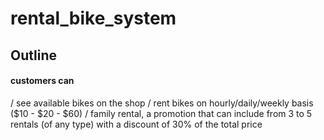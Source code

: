 # rental_bike_system

## Outline

#### customers can
/ see available bikes on the shop
/ rent bikes on hourly/daily/weekly basis ($10 - $20 - $60)
/ family rental, a promotion that can include from 3 to 5 rentals (of any type) with a discount of 30% of the total price
